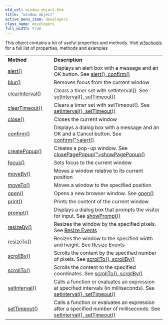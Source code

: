 ```yaml
---
old_url: window_object.htm
title: "window object"
active_menu_item: developers
class_name: developers
full_width: true
---
```



This object contains a lot of useful properties and methods. Visit [w3schools](http://www.w3schools.com/jsref/obj_window.asp) for a full list of properties, methods and examples

<table>
<tr>
<td width="142">
  <strong>Method</strong>

</td>
<td width="15">
</td>
<td width="759">
  <strong>Description</strong>

</td>
</tr>
<tr>
<td width="142">
  <a href="http://www.w3schools.com/jsref/met_win_alert.asp">alert()</a>

</td>
<td width="15">
</td>
<td width="759">
  Displays an alert box with a message and an OK button. See <a href="/developers/documentation/scripting-apis/client-api/useful-browser-functions/alert">alert(), confirm()</a>

</td>
</tr>
<tr>
<td width="142">
  <a href="http://www.w3schools.com/jsref/met_win_blur.asp">blur()</a>

</td>
<td width="15">
</td>
<td width="759">
Removes focus from the current window

</td>
</tr>
<tr>
<td width="142">
  <a href="http://www.w3schools.com/jsref/met_win_clearinterval.asp">clearInterval()</a>

</td>
<td width="15">
</td>
<td width="759">
  Clears a timer set with setInterval(). See <a href="/developers/documentation/scripting-apis/client-api/useful-browser-functions/setinterval-settimeout-et-al">setInterval(), setTimeout()</a>

</td>
</tr>
<tr>
<td width="142">
  <a href="http://www.w3schools.com/jsref/met_win_cleartimeout.asp">clearTimeout()</a>

</td>
<td width="15">
</td>
<td width="759">
  Clears a timer set with setTimeout(). See <a href="/developers/documentation/scripting-apis/client-api/useful-browser-functions/setinterval-settimeout-et-al">setInterval(), setTimeout()</a>

</td>
</tr>
<tr>
<td width="142">
  <a href="http://www.w3schools.com/jsref/met_win_close.asp">close()</a>

</td>
<td width="15">
</td>
<td width="759">
Closes the current window

</td>
</tr>
<tr>
<td width="142">
  <a href="http://www.w3schools.com/jsref/met_win_confirm.asp">confirm()</a>

</td>
<td width="15">
</td>
<td width="759">
    Displays a dialog box with a message and an OK and a Cancel button. See <a href="/developers/documentation/scripting-apis/client-api/app-functions/refalert) , <a href="/developers/documentation/scripting-apis/client-api/app-functions/confirm">confirm(">alert()</a></a>

</td>
</tr>
<tr>
<td width="142">
  <a href="http://www.w3schools.com/jsref/met_win_createpopup.asp">createPopup()</a>

</td>
<td width="15">
</td>
<td width="759">
    Creates a pop-up window. See <a href="/developers/documentation/scripting-apis/client-api/page-functions/showpagepopup) , <a href="/developers/documentation/scripting-apis/client-api/page-functions/closepagepopup">closePagePopup(">showPagePopup()</a></a>

</td>
</tr>
<tr>
<td width="142">
  <a href="http://www.w3schools.com/jsref/met_win_focus.asp">focus()</a>

</td>
<td width="15">
</td>
<td width="759">
Sets focus to the current window

</td>
</tr>
<tr>
<td width="142">
  <a href="http://www.w3schools.com/jsref/met_win_moveby.asp">moveBy()</a>

</td>
<td width="15">
</td>
<td width="759">
Moves a window relative to its current position

</td>
</tr>
<tr>
<td width="142">
  <a href="http://www.w3schools.com/jsref/met_win_moveto.asp">moveTo()</a>

</td>
<td width="15">
</td>
<td width="759">
Moves a window to the specified position

</td>
</tr>
<tr>
<td width="142">
  <a href="http://www.w3schools.com/jsref/met_win_open.asp">open()</a>

</td>
<td width="15">
</td>
<td width="759">
  Opens a new browser window. See <a href="/developers/documentation/scripting-apis/client-api/useful-browser-functions/open">open()</a>

</td>
</tr>
<tr>
<td width="142">
  <a href="http://www.w3schools.com/jsref/met_win_print.asp">print()</a>

</td>
<td width="15">
</td>
<td width="759">
Prints the content of the current window

</td>
</tr>
<tr>
<td width="142">
  <a href="http://www.w3schools.com/jsref/met_win_prompt.asp">prompt()</a>

</td>
<td width="15">
</td>
<td width="759">
  Displays a dialog box that prompts the visitor for input. See <a href="/developers/documentation/scripting-apis/client-api/app-functions/showprompt">showPrompt()</a>

</td>
</tr>
<tr>
<td width="142">
  <a href="http://www.w3schools.com/jsref/met_win_resizeby.asp">resizeBy()</a>

</td>
<td width="15">
</td>
<td width="759">
  Resizes the window by the specified pixels. See <a href="/developers/documentation/product-guide/content-and-app-layout/responsive-adaptive-fluid-design/resize-events">Resize Events</a>

</td>
</tr>
<tr>
<td width="142">
  <a href="http://www.w3schools.com/jsref/met_win_resizeto.asp">resizeTo()</a>

</td>
<td width="15">
</td>
<td width="759">
  Resizes the window to the specified width and height. See <a href="/developers/documentation/product-guide/content-and-app-layout/responsive-adaptive-fluid-design/resize-events">Resize Events</a>

</td>
</tr>
<tr>
<td width="142">
  <a href="http://www.w3schools.com/jsref/met_win_scrollby.asp">scrollBy()</a>

</td>
<td width="15">
</td>
<td width="759">
  Scrolls the content by the specified number of pixels. See <a href="/developers/documentation/scripting-apis/client-api/useful-browser-functions/scrollto">scrollTo(), scrollBy()</a>

</td>
</tr>
<tr>
<td width="142">
  <a href="http://www.w3schools.com/jsref/met_win_scrollto.asp">scrollTo()</a>

</td>
<td width="15">
</td>
<td width="759">
  Scrolls the content to the specified coordinates. See <a href="/developers/documentation/scripting-apis/client-api/useful-browser-functions/scrollto">scrollTo(), scrollBy()</a>

</td>
</tr>
<tr>
<td width="142">
  <a href="http://www.w3schools.com/jsref/met_win_setinterval.asp">setInterval()</a>

</td>
<td width="15">
</td>
<td width="759">
  Calls a function or evaluates an expression at specified intervals (in milliseconds). See <a href="/developers/documentation/scripting-apis/client-api/useful-browser-functions/setinterval-settimeout-et-al">setInterval(), setTimeout()</a>

</td>
</tr>
<tr>
<td width="142">
  <a href="http://www.w3schools.com/jsref/met_win_settimeout.asp">setTimeout()</a>

</td>
<td width="15">
</td>
<td width="759">
  Calls a function or evaluates an expression after a specified number of milliseconds. See <a href="/developers/documentation/scripting-apis/client-api/useful-browser-functions/setinterval-settimeout-et-al">setInterval(), setTimeout()</a>

</td>
</tr>
</table>

